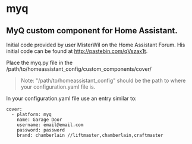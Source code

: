 # myq
## MyQ custom component for Home Assistant.

Initial code provided by user MisterWil on the Home Assistant Forum. His initial code can be found at http://pastebin.com/qVszax1t.

Place the myq.py file in the /path/to/homeassistant_config/custom_components/cover/

> Note: "/path/to/homeassistant_config" should be the path to where your configuration.yaml file is.

In your configuration.yaml file use an entry similar to:

```
cover:
  - platform: myq
    name: Garage Door
    username: email@email.com
    password: password
    brand: chamberlain //liftmaster,chamberlain,craftmaster
```
